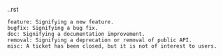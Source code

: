 <ISSUE>.<TYPE>.rst

    feature: Signifying a new feature.
    bugfix: Signifying a bug fix.
    doc: Signifying a documentation improvement.
    removal: Signifying a deprecation or removal of public API.
    misc: A ticket has been closed, but it is not of interest to users.

